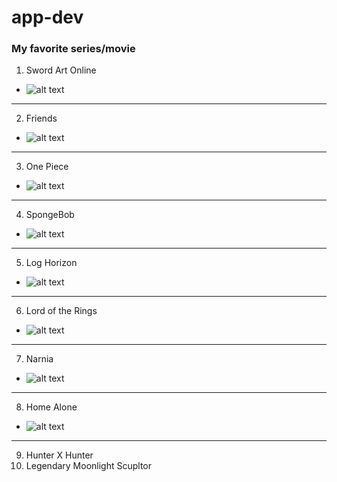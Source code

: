 # app-dev
### My favorite series/movie
1. Sword Art Online
- ![alt text](https://cdn.myanimelist.net/images/anime/11/39717.jpg)
---
2. Friends
- ![alt text](http://images1.resources.foxtel.com.au/store2/mount1/16/3/85td8.jpg)
---
3. One Piece
- ![alt text](https://upload.wikimedia.org/wikipedia/en/thumb/2/2c/One_Piece_Logo.svg/800px-One_Piece_Logo.svg.png)
---
4. SpongeBob
- ![alt text](https://upload.wikimedia.org/wikipedia/en/thumb/2/22/SpongeBob_SquarePants_logo_by_Nickelodeon.svg/1200px-SpongeBob_SquarePants_logo_by_Nickelodeon.svg.png)
---
5. Log Horizon
- ![alt text](https://cdn.myanimelist.net/images/anime/11/39717.jpg)
---
6. Lord of the Rings
- ![alt text](https://cdn.myanimelist.net/images/anime/11/39717.jpg)
---
7. Narnia
- ![alt text](https://cdn.myanimelist.net/images/anime/11/39717.jpg)
---
8. Home Alone
- ![alt text](https://cdn.myanimelist.net/images/anime/11/39717.jpg)
---
9. Hunter X Hunter
10. Legendary Moonlight Scupltor
